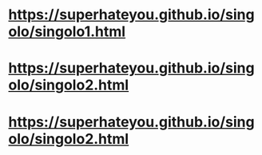 # https://superhateyou.github.io/singolo/singolo1.html
# https://superhateyou.github.io/singolo/singolo2.html
# https://superhateyou.github.io/singolo/singolo2.html
